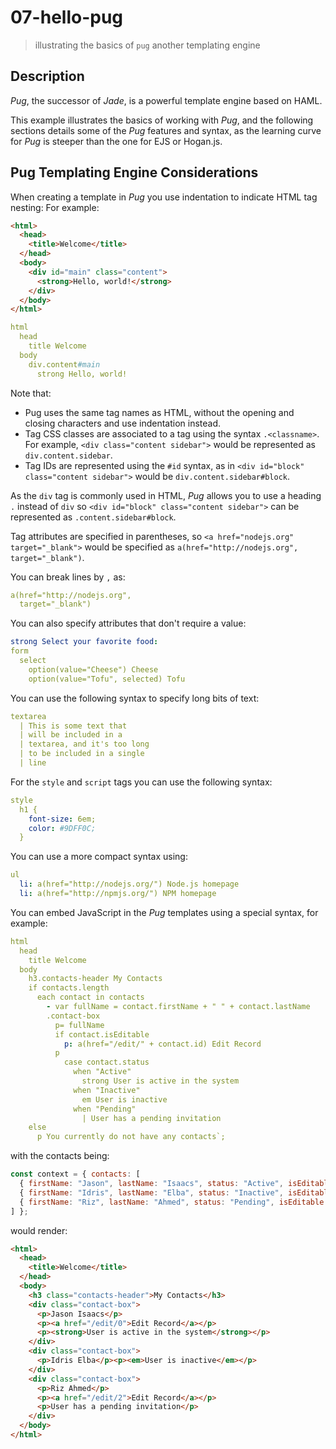 # 07-hello-pug
> illustrating the basics of `pug` another templating engine

## Description

*Pug*, the successor of *Jade*, is a powerful template engine based on HAML.

This example illustrates the basics of working with *Pug*, and the following sections details some of the *Pug* features and syntax, as the learning curve for *Pug* is steeper than the one for EJS or Hogan.js.

## Pug Templating Engine Considerations

When creating a template in *Pug* you use indentation to indicate HTML tag nesting:
For example:
```html
<html>
  <head>
    <title>Welcome</title>
  </head>
  <body>
    <div id="main" class="content">
      <strong>Hello, world!</strong>
    </div>
  </body>
</html>
```

```yaml
html
  head
    title Welcome
  body
    div.content#main
      strong Hello, world!
```

Note that:
+ Pug uses the same tag names as HTML, without the opening and closing characters and use indentation instead.
+ Tag CSS classes are associated to a tag using the syntax `.<classname>`. For example, `<div class="content sidebar">` would be represented as `div.content.sidebar`.
+ Tag IDs are represented using the `#id` syntax, as in `<div id="block" class="content sidebar">` would be `div.content.sidebar#block`.

As the `div` tag is commonly used in HTML, *Pug* allows you to use a heading `.` instead of `div` so `<div id="block" class="content sidebar">` can be represented as `.content.sidebar#block`.

Tag attributes are specified in parentheses, so `<a href="nodejs.org" target="_blank">` would be specified as `a(href="http://nodejs.org", target="_blank")`. 

You can break lines by `,` as:
```yaml
a(href="http://nodejs.org",
  target="_blank")
```

You can also specify attributes that don't require a value:
```yaml
strong Select your favorite food:
form
  select
    option(value="Cheese") Cheese
    option(value="Tofu", selected) Tofu
```

You can use the following syntax to specify long bits of text:
```yaml
textarea
  | This is some text that
  | will be included in a 
  | textarea, and it's too long
  | to be included in a single
  | line
```

For the `style` and `script` tags you can use the following syntax:
```yaml
style
  h1 {
    font-size: 6em;
    color: #9DFF0C;
  }
```

You can use a more compact syntax using:
```yaml
ul
  li: a(href="http://nodejs.org/") Node.js homepage
  li: a(href="http://npmjs.org/") NPM homepage
```

You can embed JavaScript in the *Pug* templates using a special syntax, for example:
```yaml
html
  head
    title Welcome
  body
    h3.contacts-header My Contacts
    if contacts.length
      each contact in contacts
        - var fullName = contact.firstName + " " + contact.lastName
        .contact-box
          p= fullName
          if contact.isEditable
            p: a(href="/edit/" + contact.id) Edit Record
          p
            case contact.status
              when "Active"
                strong User is active in the system
              when "Inactive"
                em User is inactive
              when "Pending"
                | User has a pending invitation
    else
      p You currently do not have any contacts`;
```

with the contacts being:
```javascript
const context = { contacts: [
  { firstName: "Jason", lastName: "Isaacs", status: "Active", isEditable: true, id: 0 },
  { firstName: "Idris", lastName: "Elba", status: "Inactive", isEditable: false, id: 1 },
  { firstName: "Riz", lastName: "Ahmed", status: "Pending", isEditable: true, id: 2 }
] };
```

would render:
```html
<html>
  <head>
    <title>Welcome</title>
  </head>
  <body>
    <h3 class="contacts-header">My Contacts</h3>
    <div class="contact-box">
      <p>Jason Isaacs</p>
      <p><a href="/edit/0">Edit Record</a></p>
      <p><strong>User is active in the system</strong></p>
    </div>
    <div class="contact-box">
      <p>Idris Elba</p><p><em>User is inactive</em></p>
    </div>
    <div class="contact-box">
      <p>Riz Ahmed</p>
      <p><a href="/edit/2">Edit Record</a></p>
      <p>User has a pending invitation</p>
    </div>
  </body>
</html>
```